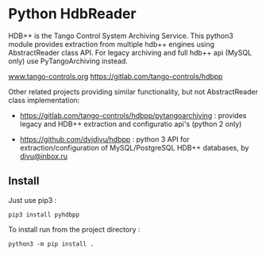 # Python HdbReader

HDB++ is the Tango Control System Archiving Service.
This python3 module provides extraction from multiple hdb++ engines using AbstractReader class API.
For legacy archiving and full hdb++ api (MySQL only) use PyTangoArchiving instead.

www.tango-controls.org
https://gitlab.com/tango-controls/hdbpp

Other related projects providing similar functionality, but not AbstractReader class implementation:

 - https://gitlab.com/tango-controls/hdbpp/pytangoarchiving : provides legacy and HDB++ extraction and configuratio api's (python 2 only)

 - https://github.com/dvjdjvu/hdbpp : python 3 API for extraction/configuration of MySQL/PostgreSQL HDB++ databases, by djvu@inbox.ru


## Install

Just use pip3 :
```
pip3 install pyhdbpp
```

To install run from the project directory :
```
python3 -m pip install .

```
